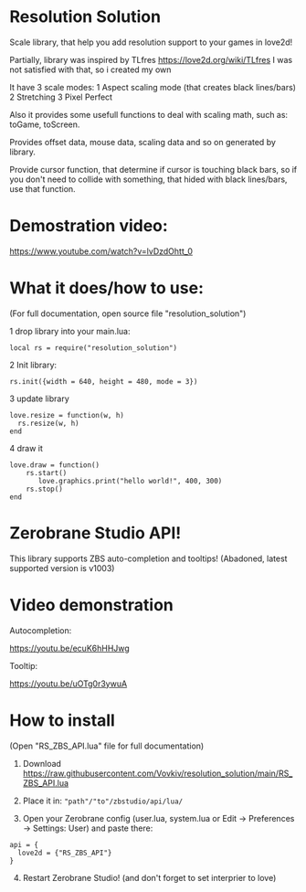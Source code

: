 # Resolution Solution
Scale library, that help you add resolution support to your games in love2d!

Partially, library was inspired by TLfres https://love2d.org/wiki/TLfres
I was not satisfied with that, so i created my own

It have 3 scale modes:
1 Aspect scaling mode (that creates black lines/bars)
2 Stretching
3 Pixel Perfect

Also it provides some usefull functions to deal with scaling math, such as:
toGame, toScreen.

Provides offset data, mouse data, scaling data and so on generated by library.

Provide cursor function, that determine if cursor is touching black bars, so if you don't need to collide with something, that hided with black lines/bars, use that function.

# Demostration video:

https://www.youtube.com/watch?v=lvDzdOhtt_0

# What it does/how to use:

(For full documentation, open source file "resolution_solution")

1 drop library into your main.lua:

``` local rs = require("resolution_solution") ```

2 Init library:

``` rs.init({width = 640, height = 480, mode = 3}) ```

3 update library
 ```
love.resize = function(w, h)
   rs.resize(w, h)
end
``` 
4 draw it
```
love.draw = function()
    rs.start()
       love.graphics.print("hello world!", 400, 300)
    rs.stop()
end
```

# Zerobrane Studio API!

This library supports ZBS auto-completion and tooltips!
(Abadoned, latest supported version is v1003)

# Video demonstration

Autocompletion:

https://youtu.be/ecuK6hHHJwg

Tooltip:

https://youtu.be/uOTg0r3ywuA

# How to install

(Open "RS_ZBS_API.lua" file for full documentation)

1. Download https://raw.githubusercontent.com/Vovkiv/resolution_solution/main/RS_ZBS_API.lua

2. Place it in: ```"path"/"to"/zbstudio/api/lua/```

3. Open your Zerobrane config (user.lua, system.lua or Edit -> Preferences -> Settings: User) and paste there:

```
api = {
  love2d = {"RS_ZBS_API"}
}
```

4. Restart Zerobrane Studio! (and don't forget to set interprier to love)
